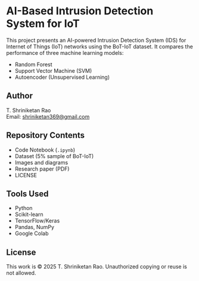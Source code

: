 # AI-Based Intrusion Detection System for IoT

This project presents an AI-powered Intrusion Detection System (IDS) for Internet of Things (IoT) networks using the BoT-IoT dataset. It compares the performance of three machine learning models:

- Random Forest  
- Support Vector Machine (SVM)  
- Autoencoder (Unsupervised Learning)

## Author
T. Shriniketan Rao  
Email: shriniketan369@gmail.com  

## Repository Contents
- Code Notebook (`.ipynb`)  
- Dataset (5% sample of BoT-IoT)  
- Images and diagrams  
- Research paper (PDF)  
- LICENSE

## Tools Used
- Python  
- Scikit-learn  
- TensorFlow/Keras  
- Pandas, NumPy  
- Google Colab

## License
This work is © 2025 T. Shriniketan Rao. Unauthorized copying or reuse is not allowed.
